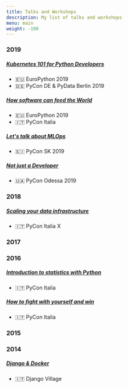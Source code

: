 ```yaml
---
title: Talks and Workshops
description: My list of talks and workshops
menu: main
weight: -190
---
```


### 2019

##### [Kubernetes 101 for Python Developers](https://gitlab.com/PyBootCamp/k8s-101-python-developers)

- 🇪🇺 EuroPython 2019
- 🇩🇪 PyCon DE & PyData Berlin 2019

##### [How software can feed the World](https://github.com/barrachri/Talks/tree/master/how_software_can_feed_the_world)

- 🇪🇺 EuroPython 2019
- 🇮🇹 PyCon Italia

##### [Let's talk about MLOps](https://github.com/barrachri/Talks/tree/master/mlops)

- 🇸🇮 PyCon SK 2019

##### [Not just a Developer](https://github.com/barrachri/Talks/tree/master/not_just_a_developer)

- 🇺🇦 PyCon Odessa 2019

### 2018

##### [Scaling your data infrastructure](https://speakerdeck.com/barrachri/scaling-your-data-infrastructure)

- 🇮🇹 PyCon Italia X

### 2017

### 2016

##### [Introduction to statistics with Python](https://speakerdeck.com/barrachri/introduction-to-statistics-with-python)

- 🇮🇹 PyCon Italia

##### [How to fight with yourself and win](https://speakerdeck.com/barrachri/how-to-fight-with-yourself-and-win)

- 🇮🇹 PyCon Italia

### 2015

### 2014

##### [Django & Docker](https://speakerdeck.com/barrachri/django-and-docker)

- 🇮🇹 Django Village
